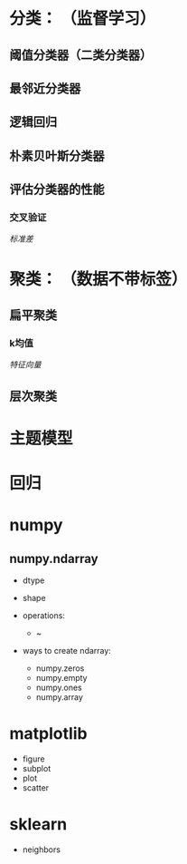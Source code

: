 # 分类： （监督学习）
## 阈值分类器（二类分类器）
## 最邻近分类器
## 逻辑回归
## 朴素贝叶斯分类器

## 评估分类器的性能
### 交叉验证
*标准差*

# 聚类： （数据不带标签）
## 扁平聚类
### k均值
*特征向量* 
## 层次聚类

# 主题模型


# 回归




# numpy
## numpy.ndarray
  - dtype
  - shape
  - operations:
    * ~
    
  - ways to create ndarray:
    * numpy.zeros
    * numpy.empty
    * numpy.ones
    * numpy.array

# matplotlib
  * figure
  * subplot
  * plot
  * scatter
  
# sklearn
  * neighbors
